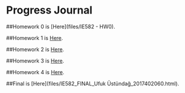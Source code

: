 # Progress Journal

##Homework 0 is
[Here](files/IE582 - HW0).

##Homework 1 is 
[Here](files/IE582---HW1.html).

##Homework 2 is 
[Here](files/IE582_HW2.html).

##Homework 3 is 
[Here](files/IE582_HW3.html).

##Homework 4 is 
[Here](files/IE582_HW4.html).

##Final is 
[Here](files/IE582_FINAL_Ufuk Üstündağ_2017402060.html).
